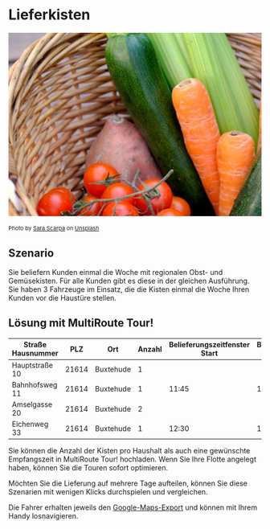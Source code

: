 # Lieferkisten 

![!](assets/lieferkiste.jpg)

<div style="font-size: 11px">
Photo by <a href="https://unsplash.com/@sarascarpa?utm_source=unsplash&utm_medium=referral&utm_content=creditCopyText">Sara Scarpa</a> on <a href="https://unsplash.com/?utm_source=unsplash&utm_medium=referral&utm_content=creditCopyText">Unsplash</a></div>

## Szenario
Sie beliefern Kunden einmal die Woche mit regionalen Obst- und Gemüsekisten. Für alle Kunden gibt es diese in der gleichen Ausführung.
Sie haben 3 Fahrzeuge im Einsatz, die die Kisten einmal die Woche Ihren Kunden vor die Haustüre stellen.

## Lösung mit MultiRoute Tour!

|Straße Hausnummer|PLZ| Ort | Anzahl | Belieferungszeitfenster Start| Belieferungszeitfenster Ende |
|---|---|---|---|---|---|
|Hauptstraße 10| 21614 | Buxtehude | 1 |  |  |
|Bahnhofsweg 11| 21614 | Buxtehude | 1 | 11:45 | 12:30 |
|Amselgasse 20| 21614 | Buxtehude | 2 |  | |
|Eichenweg 33| 21614 | Buxtehude | 1 | 12:30 | 13:30 |

Sie können die Anzahl der Kisten pro Haushalt als auch eine gewünschte Empfangszeit in MultiRoute Tour! hochladen. Wenn Sie Ihre Flotte angelegt haben, können Sie die Touren sofort optimieren.

Möchten Sie die Lieferung auf mehrere Tage aufteilen, können Sie diese Szenarien mit wenigen Klicks durchspielen und vergleichen. 

Die Fahrer erhalten jeweils den [Google-Maps-Export](/tour/#tour-exportieren) und können mit Ihrem Handy losnavigieren.